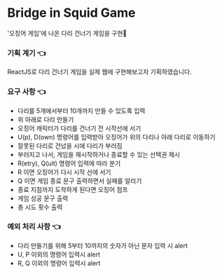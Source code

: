 # Bridge in Squid Game

'오징어 게임'에 나온 다리 건너기 게임을 구현🦑

### 기획 계기 👈

ReactJS로 다리 건너기 게임을 실제 웹에 구현해보고자 기획하였습니다.

### 요구 사항 👈

- 다리를 5개에서부터 10개까지 만들 수 있도록 입력
- 위 아래로 다리 만들기
- 오징어 캐릭터가 다리를 건너기 전 시작선에 서기
- U(p), D(own) 명령어를 입력받아 오징어가 위의 다리나 아래 다리로 이동하기
- 잘못된 다리로 건넜을 시에 다리가 부러짐
- 부러지고 나서, 게임을 재시작하거나 종료할 수 있는 선택권 제시
- R(etry), Q(uit) 명령어 입력에 따라 분기
- R 이면 오징어가 다시 시작 선에 서기
- Q 이면 게임 종료 문구 출력하면서 실패를 알리기
- 종료 지점까지 도착하게 된다면 오징어 점프
- 게임 성공 문구 출력
- 총 시도 횟수 출력

### 예외 처리 사항 👈

- 다리 만들기를 위해 5부터 10까지의 숫자가 아닌 문자 입력 시 alert
- U, P 이외의 명령어 입력시 alert
- R, Q 이외의 명령어 입력시 alert
